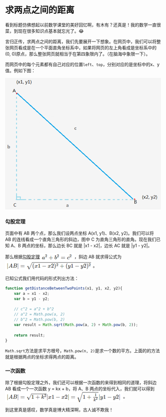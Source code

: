 # 求两点之间的距离
看到标题仿佛想起以前数学课堂的美好回忆啊，有木有？还真是！我的数学一直很菜，到现在很多知识点基本就忘光了。:joy:

言归正传，求两点之间的距离，我们先要展开一下想象。在网页中，我们可以将整张网页看成是在一个平面直角坐标系中，如果将网页的左上角看成是坐标系中的(0, 0)原点，那么整张网页就相当于在第四象限内了。（在脑海中象限一下）。

而网页中的每个元素都有自己对应的位置`left`、`top`，分别对应的是坐标中的x、y值。例如下图：

![求两点之间的距离](../assets/img/example_02_3.png)

### 勾股定理
页面中有 AB 两个点，那么我们设两点坐标 A(x1, y1)、B(x2, y2)。我们可以将 AB 的连线看成一个直角三角形的斜边，图中 C 为直角三角形的直角。现在我们已知 A、B 两点的坐标，那么边长 BC 就是 |x1 - x2|，边长 AC 就是 |y1 - y2|。

那么根据[勾股定理](http://baike.baidu.com/link?url=ciDltiPXjII5DYE-KByq5G3rYWueLBOpMwDz3BjgfzRVvmI2YX0KP7CzmNNnke2KUJgMwpbq13of5U1alv1fA_dK37sAENPWmAg0NyjTNOckFDtfGeWoeSRVQ7SMbVWv)<img align="center" src="../assets/img/example_02_2.png" />，斜边 AB 就求得公式为 <img align="center" src="../assets/img/example_02_1.png">。

已知公式我们用代码的形式列出方法：

```javascript
function getDistanceBetweenTwoPoints(x1, y1, x2, y2){
    var a = x1 - x2;
    var b = y1 - y2;
    
    // c^2 = a^2 + b^2
    // a^2 = Math.pow(a, 2)
    // b^2 = Math.pow(b, 2)
    var result = Math.sqrt(Math.pow(a, 2) + Math.pow(b, 2));

    return result;
}
```

`Math.sqrt`方法是求平方根号，`Math.pow(n, 2)`是求一个数的平方。上面的的方法就是根据两点的坐标求得两点的距离。

### 一次函数
除了根据勾股定理之外，我们还可以根据一次函数的来得到相同的道理，将斜边 AB 看成一个一次函数 y = kx + b，将 A、B 两点的坐标代入，我们就可以得到<img align="center" src="../assets/img/example_02_4.png">。

到这里真是感叹，数学真是博大精深啊，古人诚不欺我！